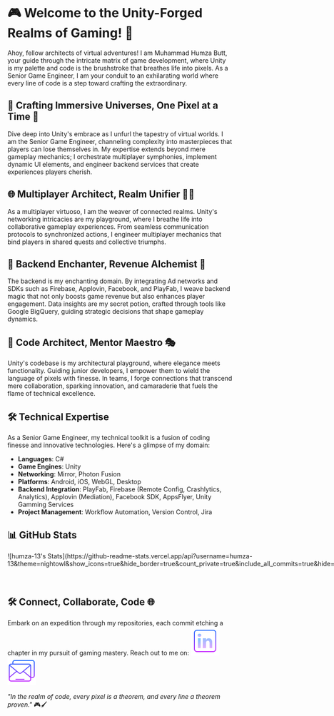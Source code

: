# 🎮 Welcome to the Unity-Forged Realms of Gaming! 🌌

Ahoy, fellow architects of virtual adventures! I am Muhammad Humza Butt, your guide through the intricate matrix of game development, where Unity is my palette and code is the brushstroke that breathes life into pixels. As a Senior Game Engineer, I am your conduit to an exhilarating world where every line of code is a step toward crafting the extraordinary.

## 🚀 Crafting Immersive Universes, One Pixel at a Time 🌟

Dive deep into Unity's embrace as I unfurl the tapestry of virtual worlds. I am the Senior Game Engineer, channeling complexity into masterpieces that players can lose themselves in. My expertise extends beyond mere gameplay mechanics; I orchestrate multiplayer symphonies, implement dynamic UI elements, and engineer backend services that create experiences players cherish.

## 🌐 Multiplayer Architect, Realm Unifier 🧙‍♂️

As a multiplayer virtuoso, I am the weaver of connected realms. Unity's networking intricacies are my playground, where I breathe life into collaborative gameplay experiences. From seamless communication protocols to synchronized actions, I engineer multiplayer mechanics that bind players in shared quests and collective triumphs.

## 🎨 Backend Enchanter, Revenue Alchemist 🎲

The backend is my enchanting domain. By integrating Ad networks and SDKs such as Firebase, Applovin, Facebook, and PlayFab, I weave backend magic that not only boosts game revenue but also enhances player engagement. Data insights are my secret potion, crafted through tools like Google BigQuery, guiding strategic decisions that shape gameplay dynamics.

## 🧠 Code Architect, Mentor Maestro 🎭

Unity's codebase is my architectural playground, where elegance meets functionality. Guiding junior developers, I empower them to wield the language of pixels with finesse. In teams, I forge connections that transcend mere collaboration, sparking innovation, and camaraderie that fuels the flame of technical excellence.

## 🛠️ Technical Expertise

As a Senior Game Engineer, my technical toolkit is a fusion of coding finesse and innovative technologies. Here's a glimpse of my domain:

- **Languages**: C#
- **Game Engines**: Unity
- **Networking**: Mirror, Photon Fusion
- **Platforms**: Android, iOS, WebGL, Desktop
- **Backend Integration**: PlayFab, Firebase (Remote Config, Crashlytics, Analytics), Applovin (Mediation), Facebook SDK, AppsFlyer, Unity Gamming Services
- **Project Management**: Workflow Automation, Version Control, Jira


## 📊 GitHub Stats

<div style="display: flex; justify-content: space-between; align-items: flex-start;">

  <div style="flex: 1;">
    ![humza-13's Stats](https://github-readme-stats.vercel.app/api?username=humza-13&theme=nightowl&show_icons=true&hide_border=true&count_private=true&include_all_commits=true&hide=contribs)
  </div>
  
  <div style="flex: 1;">
    ![humza-13's Streak](https://github-readme-streak-stats.herokuapp.com/?user=humza-13&theme=nightowl&hide_border=true)
  </div>
  
</div>

## 🛠️ Connect, Collaborate, Code 🌐

Embark on an expedition through my repositories, each commit etching a chapter in my pursuit of gaming mastery. Reach out to me on:
[<img src="https://github.com/humza-13/humza-13/blob/development/icons/linkedin-64.png" alt="LinkedIn" width="64" height="64">](https://www.linkedin.com/in/muhammad-humza-butt)
[<img src="https://github.com/humza-13/humza-13/blob/development/icons/mail-64.png" alt="Email" width="64" height="64">](mailto:leonhumza@gmail.com)

_"In the realm of code, every pixel is a theorem, and every line a theorem proven."_ 🎮🖌️
